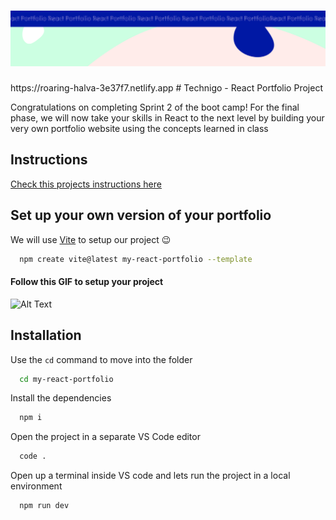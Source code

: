 <h1 align="center">
  <a href="">
    <img src="/react-p.svg" alt="Project Banner Image">
  </a>
</h1>
https://roaring-halva-3e37f7.netlify.app
# Technigo - React Portfolio Project

Congratulations on completing Sprint 2 of the boot camp! For the final phase, we will now take your skills in React to the next level by building your very own portfolio website using the concepts learned in class

## Instructions
[Check this projects instructions here](https://github.com/Technigo/project-portfolio/blob/main/instructions.md)

## Set up your own version of your portfolio

We will use [Vite](https://vitejs.dev/guide/) to setup our project 😉

```bash
  npm create vite@latest my-react-portfolio --template
```

#### Follow this GIF to setup your project

![Alt Text](https://res.cloudinary.com/dfkxydgqg/image/upload/v1691073155/WEB/Sprint-2/week-8/vite-react_vjp0ep.gif)

## Installation

Use the `cd` command to move into the folder

```bash
  cd my-react-portfolio
```

Install the dependencies

```bash
  npm i
```

Open the project in a separate VS Code editor

```bash
  code .
```

Open up a terminal inside VS code and lets run the project in a local environment

```bash
  npm run dev
```
